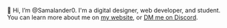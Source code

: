 👋 Hi, I’m @Samalander0. I'm a digital designer, web developer, and student.
You can learn more about me on [my website](https://www.samalander.dev), or [DM me on Discord](https://discord.com/users/588480933108121618).
